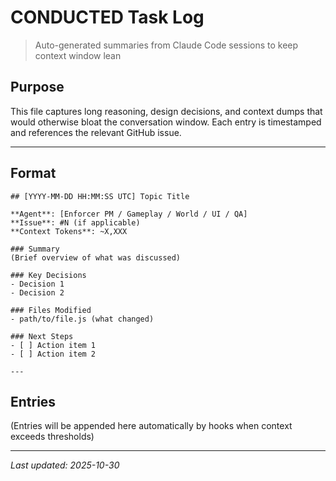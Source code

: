 # CONDUCTED Task Log

> Auto-generated summaries from Claude Code sessions to keep context window lean

## Purpose

This file captures long reasoning, design decisions, and context dumps that would otherwise bloat the conversation window. Each entry is timestamped and references the relevant GitHub issue.

---

## Format

```
## [YYYY-MM-DD HH:MM:SS UTC] Topic Title

**Agent**: [Enforcer PM / Gameplay / World / UI / QA]
**Issue**: #N (if applicable)
**Context Tokens**: ~X,XXX

### Summary
(Brief overview of what was discussed)

### Key Decisions
- Decision 1
- Decision 2

### Files Modified
- path/to/file.js (what changed)

### Next Steps
- [ ] Action item 1
- [ ] Action item 2

---
```

## Entries

(Entries will be appended here automatically by hooks when context exceeds thresholds)

---

_Last updated: 2025-10-30_
